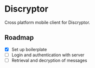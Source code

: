 # Discryptor

Cross platform mobile client for Discryptor.

## Roadmap

- [x] Set up boilerplate
- [ ] Login and authentication with server
- [ ] Retrieval and decryption of messages
